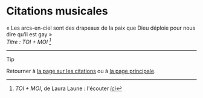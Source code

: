 # Citations musicales


« Les arcs-en-ciel sont des drapeaux de la paix que Dieu déploie pour nous dire qu’il est gay »  
*Titre : TOI + MOI [^1]*



[^1]: *TOI + MOI*, de Laura Laune : l'écouter [*ici*](https://youtu.be/i__mG_vthHg?si=duP5lEWB6QMgmj9e)




<!--
« citation »  
*Titre : titre [^x]*



[^x]: *titre*, de auteur : l'écouter ici [*ici*](lien.com)
-->




---

> [!TIP]  
> Retourner à [la page sur les citations](README.md) ou à [la page principale](../README.md).